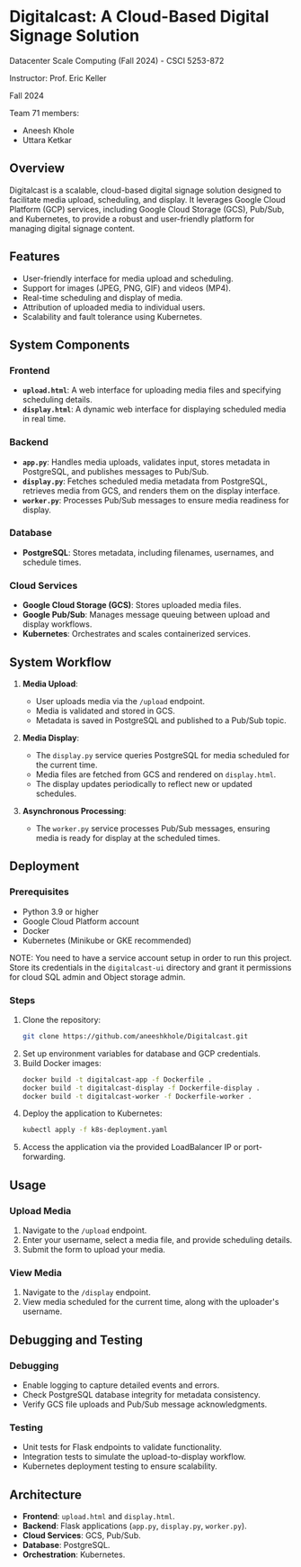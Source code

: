 # Digitalcast: A Cloud-Based Digital Signage Solution
Datacenter Scale Computing (Fall 2024) - CSCI 5253-872

Instructor: Prof. Eric Keller

Fall 2024

Team 71 members:
- Aneesh Khole
- Uttara Ketkar

## Overview
Digitalcast is a scalable, cloud-based digital signage solution designed to facilitate media upload, scheduling, and display. It leverages Google Cloud Platform (GCP) services, including Google Cloud Storage (GCS), Pub/Sub, and Kubernetes, to provide a robust and user-friendly platform for managing digital signage content.

## Features
- User-friendly interface for media upload and scheduling.
- Support for images (JPEG, PNG, GIF) and videos (MP4).
- Real-time scheduling and display of media.
- Attribution of uploaded media to individual users.
- Scalability and fault tolerance using Kubernetes.

## System Components
### Frontend
- **`upload.html`**: A web interface for uploading media files and specifying scheduling details.
- **`display.html`**: A dynamic web interface for displaying scheduled media in real time.

### Backend
- **`app.py`**: Handles media uploads, validates input, stores metadata in PostgreSQL, and publishes messages to Pub/Sub.
- **`display.py`**: Fetches scheduled media metadata from PostgreSQL, retrieves media from GCS, and renders them on the display interface.
- **`worker.py`**: Processes Pub/Sub messages to ensure media readiness for display.

### Database
- **PostgreSQL**: Stores metadata, including filenames, usernames, and schedule times.

### Cloud Services
- **Google Cloud Storage (GCS)**: Stores uploaded media files.
- **Google Pub/Sub**: Manages message queuing between upload and display workflows.
- **Kubernetes**: Orchestrates and scales containerized services.

## System Workflow
1. **Media Upload**:
   - User uploads media via the `/upload` endpoint.
   - Media is validated and stored in GCS.
   - Metadata is saved in PostgreSQL and published to a Pub/Sub topic.

2. **Media Display**:
   - The `display.py` service queries PostgreSQL for media scheduled for the current time.
   - Media files are fetched from GCS and rendered on `display.html`.
   - The display updates periodically to reflect new or updated schedules.

3. **Asynchronous Processing**:
   - The `worker.py` service processes Pub/Sub messages, ensuring media is ready for display at the scheduled times.

## Deployment
### Prerequisites
- Python 3.9 or higher
- Google Cloud Platform account
- Docker
- Kubernetes (Minikube or GKE recommended)

NOTE: 
You need to have a service account setup in order to run this project. Store its credentials in the `digitalcast-ui` directory and grant it permissions for cloud SQL admin and  Object storage admin.

### Steps
1. Clone the repository:
   ```bash
   git clone https://github.com/aneeshkhole/Digitalcast.git
   ```
2. Set up environment variables for database and GCP credentials.
3. Build Docker images:
   ```bash
   docker build -t digitalcast-app -f Dockerfile .
   docker build -t digitalcast-display -f Dockerfile-display .
   docker build -t digitalcast-worker -f Dockerfile-worker .
   ```
4. Deploy the application to Kubernetes:
   ```bash
   kubectl apply -f k8s-deployment.yaml
   ```
5. Access the application via the provided LoadBalancer IP or port-forwarding.

## Usage
### Upload Media
1. Navigate to the `/upload` endpoint.
2. Enter your username, select a media file, and provide scheduling details.
3. Submit the form to upload your media.

### View Media
1. Navigate to the `/display` endpoint.
2. View media scheduled for the current time, along with the uploader's username.

## Debugging and Testing
### Debugging
- Enable logging to capture detailed events and errors.
- Check PostgreSQL database integrity for metadata consistency.
- Verify GCS file uploads and Pub/Sub message acknowledgments.

### Testing
- Unit tests for Flask endpoints to validate functionality.
- Integration tests to simulate the upload-to-display workflow.
- Kubernetes deployment testing to ensure scalability.

## Architecture
- **Frontend**: `upload.html` and `display.html`.
- **Backend**: Flask applications (`app.py`, `display.py`, `worker.py`).
- **Cloud Services**: GCS, Pub/Sub.
- **Database**: PostgreSQL.
- **Orchestration**: Kubernetes.

